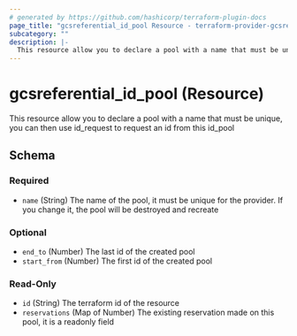 ```yaml
---
# generated by https://github.com/hashicorp/terraform-plugin-docs
page_title: "gcsreferential_id_pool Resource - terraform-provider-gcsreferential"
subcategory: ""
description: |-
  This resource allow you to declare a pool with a name that must be unique, you can then use idrequest to request an id from this idpool
---
```


# gcsreferential_id_pool (Resource)

This resource allow you to declare a pool with a name that must be unique, you can then use id_request to request an id from this id_pool



<!-- schema generated by tfplugindocs -->
## Schema

### Required

- `name` (String) The name of the pool, it must be unique for the provider. If you change it, the pool will be destroyed and recreate

### Optional

- `end_to` (Number) The last id of the created pool
- `start_from` (Number) The first id of the created pool

### Read-Only

- `id` (String) The terraform id of the resource
- `reservations` (Map of Number) The existing reservation made on this pool, it is a readonly field


